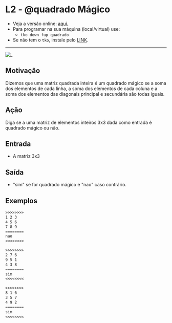 # L2 - @quadrado Mágico

- Veja a versão online: [aqui.](https://github.com/qxcodefup/arcade/blob/master/base/quadrado/Readme.md)
- Para programar na sua máquina (local/virtual) use:
  - `tko down fup quadrado`
- Se não tem o `tko`, instale pelo [LINK](https://github.com/senapk/tko#tko).

---

![_](https://raw.githubusercontent.com/qxcodefup/arcade/master/base/quadrado/cover.jpg)

## Motivação

Dizemos que uma matriz quadrada inteira é um quadrado mágico se a soma dos elementos de cada linha, a soma dos elementos de cada coluna e a soma dos elementos das diagonais principal e secundária são todas iguais.  
  
## Ação

Diga se a uma matriz de elementos inteiros 3x3 dada como entrada é quadrado mágico ou não.  
  
## Entrada

* A matriz 3x3

## Saída

* "sim" se for quadrado mágico e "nao" caso contrário.

## Exemplos

``` txt
>>>>>>>>
1 2 3
4 5 6
7 8 9
========
nao
<<<<<<<<

>>>>>>>>
2 7 6
9 5 1
4 3 8
========
sim
<<<<<<<<

>>>>>>>>
8 1 6
3 5 7
4 9 2
========
sim
<<<<<<<<
```
